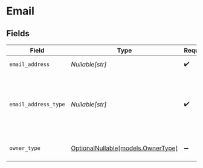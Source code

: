 # Email


## Fields

| Field                                                                  | Type                                                                   | Required                                                               | Description                                                            |
| ---------------------------------------------------------------------- | ---------------------------------------------------------------------- | ---------------------------------------------------------------------- | ---------------------------------------------------------------------- |
| `email_address`                                                        | *Nullable[str]*                                                        | :heavy_check_mark:                                                     | The email address                                                      |
| `email_address_type`                                                   | *Nullable[str]*                                                        | :heavy_check_mark:                                                     | The email address type. Authorized values are either PERSONAL or WORK. |
| `owner_type`                                                           | [OptionalNullable[models.OwnerType]](../models/ownertype.md)           | :heavy_minus_sign:                                                     | The owner type of an email                                             |